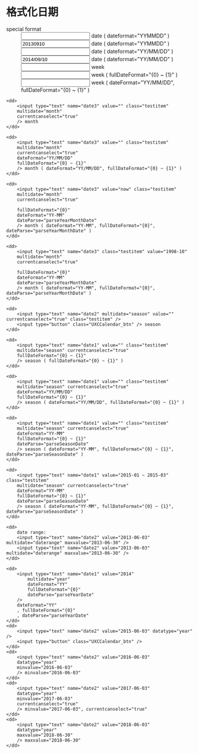 # 格式化日期

<link href='{{path}}/res/default/style.css' rel='stylesheet' />
<link href='{{basePath}}/JC.Valid/0.2/res/default/style.css' rel='stylesheet' />

<script>

	require(['{{module}}', '{{basePath}}/JC.Valid/0.2/Valid.js'], function( Calendar, Valid ){ 

        JC.Calendar.layoutInitedCallback = 
            function( _layout ){
            };

        JC.Calendar.layoutHideCallback = 
            function( _lastIpt ){
            };
    });

    function calendarshow(){
        var _p = $(this);
        JC.log( 'calendarshow', _p.val() );
    }

    function calendarhide(){
        var _p = $(this);
        JC.log( 'calendarhide', _p.val() );
    }
    
    function calendarlayoutchange(){
        var _p = $(this);
        JC.log( 'calendarlayoutchange', _p.val() );
    }

    function calendarupdate( _start, _end ){
        var _p = $(this);
        JC.log( 'calendarupdate', _p.val(), _start, _end );
    }

    function calendarupdate( _start, _end ){
        var _p = $(this);
        JC.log( 'calendarupdate', _p.val(), _start, _end );
    }
    //
    /// 针对月份日期格式化 YY-MM
    //
    function parseYearMonthDate( _dateStr ){
        _dateStr = $.trim( _dateStr || '' );
        var _r = { start: null, end: null };
        if( !_dateStr ) return _r;

        _dateStr = _dateStr.replace( /[^\d]+/g, '' );
        var _year = _dateStr.slice( 0, 4 ), _month = parseInt( _dateStr.slice( 4, 6 ), 10 ) - 1;

        _r.start = new Date( _year, _month, 1 );
        return _r;
    }
    //
    /// 针对季度日期格式化 YY-MM ~ YY-MM
    //
    function parseSeasonDate( _dateStr ){
        _dateStr = $.trim( _dateStr || '' );
        var _r = { start: null, end: null };
        if( !_dateStr ) return _r;

        _dateStr = _dateStr.replace( /[^\d]+/g, '' );

        _r.start = JC.f.parseISODate( _dateStr.slice( 0, 6 ) + '01' );
        _r.end = JC.f.parseISODate( _dateStr.slice( 6 ) + '01' );

        return _r;
    }
    //
    /// 针对年份日期格式化 YY
    //
    function parseYearDate( _dateStr ){
        _dateStr = $.trim( _dateStr || '' );
        var _r = { start: null, end: null };
        if( !_dateStr ) return _r;

        _dateStr = _dateStr.replace( /[^\d]+/g, '' );
        var _year = _dateStr.slice( 0, 4 );

        _r.start = new Date( _year, 0, 1 );
        return _r;
    }
</script>

<dl>
    <dt>special format</dt>
    <dd>
        <input type="text" name="date1" class="testitem" 
        multidate="date" 
        currentcanselect="true" 
        dateFormat="YYMMDD"
        /> date ( dateformat="YYMMDD" )
    </dd>
    <dd>
        <input type="text" name="date1" class="testitem" value="20130910" 
        multidate="date" 
        currentcanselect="true" 
        dateFormat="YYMMDD"
        /> date ( dateformat="YYMMDD" )
    </dd>
    <dd>
        <input type="text" name="date1" class="testitem" 
        multidate="date" 
        currentcanselect="true" 
        dateFormat="YY/MM/DD"
        /> date ( dateformat="YY/MM/DD" )
    </dd>
    <dd>
        <input type="text" name="date1" class="testitem" value="2014/09/10"
        multidate="date" 
        currentcanselect="true" 
        dateFormat="YY/MM/DD"
        /> date ( dateformat="YY/MM/DD" )
    </dd>
    <dd>
        <input type="text" name="date1" value="" class="testitem"  
        multidate="week" currentcanselect="true" 
        /> week
    </dd>
    <dd>
        <input type="text" name="date1" value="" class="testitem"  
        multidate="week" currentcanselect="true" 
        fullDateFormat="{0} ~ {1}"
        /> week ( fullDateFormat="{0} ~ {1}" )
    </dd>
    <dd>
        <input type="text" name="date1" value="" class="testitem"  
        multidate="week" currentcanselect="true" 
        dateFormat="YY/MM/DD"
        fullDateFormat="{0} ~ {1}"
        /> week ( dateFormat="YY/MM/DD", fullDateFormat="{0} ~ {1}" )
    </dd>

    <dd>
        <input type="text" name="date3" value="" class="testitem" 
        multidate="month" 
        currentcanselect="true" 
        /> month
    </dd>

    <dd>
        <input type="text" name="date3" value="" class="testitem" 
        multidate="month" 
        currentcanselect="true" 
        dateFormat="YY/MM/DD"
        fullDateFormat="{0} ~ {1}"
        /> month ( dateFormat="YY/MM/DD", fullDateFormat="{0} ~ {1}" )
    </dd>

    <dd>
        <input type="text" name="date3" value="now" class="testitem" 
        multidate="month" 
        currentcanselect="true" 

        fullDateFormat="{0}"
        dateFormat="YY-MM"
        dateParse="parseYearMonthDate"
        /> month ( dateFormat="YY-MM", fullDateFormat="{0}", dateParse="parseYearMonthDate" )
    </dd>

    <dd>
        <input type="text" name="date3" class="testitem" value="1998-10"
        multidate="month" 
        currentcanselect="true" 

        fullDateFormat="{0}"
        dateFormat="YY-MM"
        dateParse="parseYearMonthDate"
        /> month ( dateFormat="YY-MM", fullDateFormat="{0}", dateParse="parseYearMonthDate" )
    </dd>

    <dd>
        <input type="text" name="date2" multidate="season" value="" currentcanselect="true" class="testitem" />
        <input type="button" class="UXCCalendar_btn" /> season
    </dd>

    <dd>
        <input type="text" name="date1" value="" class="testitem"  
        multidate="season" currentcanselect="true" 
        fullDateFormat="{0} ~ {1}"
        /> season ( fullDateFormat="{0} ~ {1}" )
    </dd>

    <dd>
        <input type="text" name="date1" value="" class="testitem"  
        multidate="season" currentcanselect="true" 
        dateFormat="YY/MM/DD"
        fullDateFormat="{0} ~ {1}"
        /> season ( dateFormat="YY/MM/DD", fullDateFormat="{0} ~ {1}" )
    </dd>

    <dd>
        <input type="text" name="date1" value="" class="testitem"  
        multidate="season" currentcanselect="true" 
        dateFormat="YY-MM"
        fullDateFormat="{0} ~ {1}"
        dateParse="parseSeasonDate"
        /> season ( dateFormat="YY-MM", fullDateFormat="{0} ~ {1}", dateParse="parseSeasonDate" )
    </dd>

    <dd>
        <input type="text" name="date1" value="2015-01 ~ 2015-03" class="testitem"  
        multidate="season" currentcanselect="true" 
        dateFormat="YY-MM"
        fullDateFormat="{0} ~ {1}"
        dateParse="parseSeasonDate"
        /> season ( dateFormat="YY-MM", fullDateFormat="{0} ~ {1}", dateParse="parseSeasonDate" )
    </dd>

    <dd>
        date range:
        <input type="text" name="date2" value="2013-06-03" multidate="daterange" maxvalue="2013-06-30" />
        <input type="text" name="date2" value="2013-06-03" multidate="daterange" maxvalue="2013-06-30" />
    </dd>

    <dd>
        <input type="text" name="date1" value="2014" 
            multidate="year"
            dateFormat="YY"
            fullDateFormat="{0}"
            dateParse="parseYearDate"
        />
        dateFormat="YY"
        , fullDateFormat="{0}"
        , dateParse="parseYearDate"
    </dd>
    <dd>
        <input type="text" name="date2" value="2015-06-03" datatype="year" />
        <input type="button" class="UXCCalendar_btn" />
    </dd>
    <dd>
        <input type="text" name="date2" value="2016-06-03"
        datatype="year" 
        minvalue="2016-06-03" 
        /> minvalue="2016-06-03"
    </dd>
    <dd>
        <input type="text" name="date2" value="2017-06-03"
        datatype="year" 
        minvalue="2017-06-03" 
        currentcanselect="true"
        /> minvalue="2017-06-03", currentcanselect="true"
    </dd>
    <dd>
        <input type="text" name="date2" value="2018-06-03" 
        datatype="year" 
        maxvalue="2018-06-30" 
        /> maxvalue="2018-06-30"
    </dd>
</dl>


